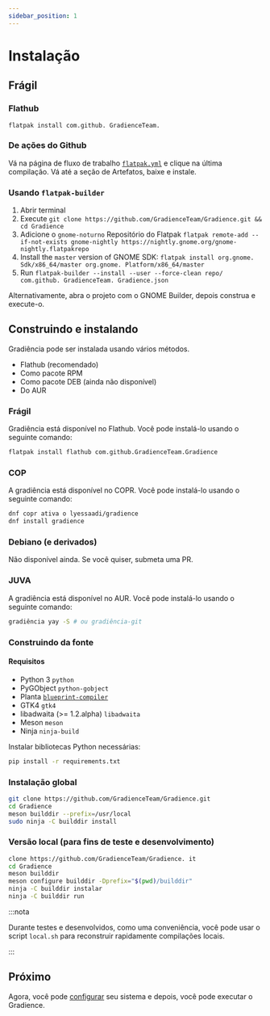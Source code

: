 ```yaml
---
sidebar_position: 1
---
```


# Instalação

## Frágil

### Flathub

```shell
flatpak install com.github. GradienceTeam.
```

### De ações do Github

Vá na página de fluxo de trabalho [`flatpak.yml`](https://github.com/GradienceTeam/Gradience/actions/workflows/flatpak.yml) e clique na última compilação. Vá até a seção de Artefatos, baixe e instale.

### Usando `flatpak-builder`

1. Abrir terminal
2. Execute `git clone https://github.com/GradienceTeam/Gradience.git && cd Gradience`
3. Adicione o `gnome-noturno` Repositório do Flatpak `flatpak remote-add --if-not-exists gnome-nightly https://nightly.gnome.org/gnome-nightly.flatpakrepo`
4. Install the `master` version of GNOME SDK: `flatpak install org.gnome. Sdk/x86_64/master org.gnome. Platform/x86_64/master`
5. Run `flatpak-builder --install --user --force-clean repo/ com.github. GradienceTeam. Gradience.json`

Alternativamente, abra o projeto com o GNOME Builder, depois construa e execute-o.

## Construindo e instalando

Gradiência pode ser instalada usando vários métodos.

- Flathub (recomendado)
- Como pacote RPM
- Como pacote DEB (ainda não disponível)
- Do AUR

### Frágil

Gradiência está disponível no Flathub. Você pode instalá-lo usando o seguinte comando:

```bash
flatpak install flathub com.github.GradienceTeam.Gradience
```

### COP

A gradiência está disponível no COPR. Você pode instalá-lo usando o seguinte comando:

```bash
dnf copr ativa o lyessaadi/gradience
dnf install gradience
```

### Debiano (e derivados)

Não disponível ainda. Se você quiser, submeta uma PR.

### JUVA

A gradiência está disponível no AUR. Você pode instalá-lo usando o seguinte comando:

```bash
gradiência yay -S # ou gradiência-git
```

### Construindo da fonte

#### Requisitos

- Python 3 `python`
- PyGObject `python-gobject`
- Planta [`blueprint-compiler`](https://jwestman.pages.gitlab.gnome.org/blueprint-compiler/setup.html)
- GTK4 `gtk4`
- libadwaita (>= 1.2.alpha) `libadwaita`
- Meson `meson`
- Ninja `ninja-build`

Instalar bibliotecas Python necessárias:

```sh
pip install -r requirements.txt
```

### Instalação global

```sh
git clone https://github.com/GradienceTeam/Gradience.git
cd Gradience
meson builddir --prefix=/usr/local
sudo ninja -C builddir install
```

### Versão local (para fins de teste e desenvolvimento)

```sh
clone https://github.com/GradienceTeam/Gradience. it
cd Gradience
meson builddir
meson configure builddir -Dprefix="$(pwd)/builddir"
ninja -C builddir instalar
ninja -C builddir run
```

:::nota

Durante testes e desenvolvidos, como uma conveniência, você pode usar o script `local.sh` para reconstruir rapidamente compilações locais.

:::

## Próximo

Agora, você pode [configurar](/docs/setup) seu sistema e depois, você pode executar o Gradience.
